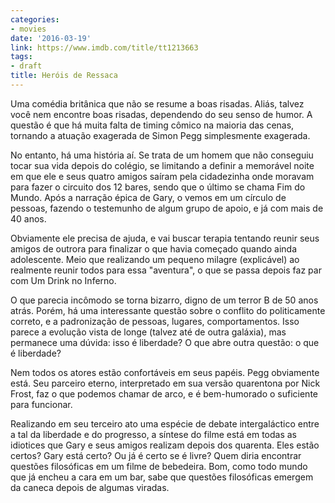 ```yaml
---
categories:
- movies
date: '2016-03-19'
link: https://www.imdb.com/title/tt1213663
tags:
- draft
title: Heróis de Ressaca
---
```


Uma comédia britânica que não se resume a boas risadas. Aliás, talvez você nem encontre boas risadas, dependendo do seu senso de humor. A questão é que há muita falta de timing cômico na maioria das cenas, tornando a atuação exagerada de Simon Pegg simplesmente exagerada.

No entanto, há uma história aí. Se trata de um homem que não conseguiu tocar sua vida depois do colégio, se limitando a definir a memorável noite em que ele e seus quatro amigos saíram pela cidadezinha onde moravam para fazer o circuito dos 12 bares, sendo que o último se chama Fim do Mundo. Após a narração épica de Gary, o vemos em um círculo de pessoas, fazendo o testemunho de algum grupo de apoio, e já com mais de 40 anos.

Obviamente ele precisa de ajuda, e vai buscar terapia tentando reunir seus amigos de outrora para finalizar o que havia começado quando ainda adolescente. Meio que realizando um pequeno milagre (explicável) ao realmente reunir todos para essa "aventura", o que se passa depois faz par com Um Drink no Inferno.

O que parecia incômodo se torna bizarro, digno de um terror B de 50 anos atrás. Porém, há uma interessante questão sobre o conflito do politicamente correto, e a padronização de pessoas, lugares, comportamentos. Isso parece a evolução vista de longe (talvez até de outra galáxia), mas permanece uma dúvida: isso é liberdade? O que abre outra questão: o que é liberdade?

Nem todos os atores estão confortáveis em seus papéis. Pegg obviamente está. Seu parceiro eterno, interpretado em sua versão quarentona por Nick Frost, faz o que podemos chamar de arco, e é bem-humorado o suficiente para funcionar.

Realizando em seu terceiro ato uma espécie de debate intergaláctico entre a tal da liberdade e do progresso, a síntese do filme está em todas as idiotices que Gary e seus amigos realizam depois dos quarenta. Eles estão certos? Gary está certo? Ou já é certo se é livre? Quem diria encontrar questões filosóficas em um filme de bebedeira. Bom, como todo mundo que já encheu a cara em um bar, sabe que questões filosóficas emergem da caneca depois de algumas viradas.